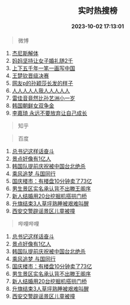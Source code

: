 <div align="center"><h2>实时热搜榜</h2><h4>2023-10-02 17:13:01</h4></div>

> 微博  

1. [杰尼斯解体](https://s.weibo.com/weibo?q=%E6%9D%B0%E5%B0%BC%E6%96%AF%E8%A7%A3%E4%BD%93&t=31&band_rank=1&Refer=top)<br />
2. [妈妈坚持让女子婚礼随2千](https://s.weibo.com/weibo?q=%23%E5%A6%88%E5%A6%88%E5%9D%9A%E6%8C%81%E8%AE%A9%E5%A5%B3%E5%AD%90%E5%A9%9A%E7%A4%BC%E9%9A%8F2%E5%8D%83%23&t=31&band_rank=2&Refer=top)<br />
3. [上下五千年一笔一画写中国](https://s.weibo.com/weibo?q=%23%E4%B8%8A%E4%B8%8B%E4%BA%94%E5%8D%83%E5%B9%B4%E4%B8%80%E7%AC%94%E4%B8%80%E7%94%BB%E5%86%99%E4%B8%AD%E5%9B%BD%23&t=31&band_rank=3&Refer=top)<br />
4. [王楚钦晋级决赛](https://s.weibo.com/weibo?q=%E7%8E%8B%E6%A5%9A%E9%92%A6%E6%99%8B%E7%BA%A7%E5%86%B3%E8%B5%9B&t=31&band_rank=4&Refer=top)<br />
5. [网友p的孙颖莎长发的样子](https://s.weibo.com/weibo?q=%E7%BD%91%E5%8F%8Bp%E7%9A%84%E5%AD%99%E9%A2%96%E8%8E%8E%E9%95%BF%E5%8F%91%E7%9A%84%E6%A0%B7%E5%AD%90&t=31&band_rank=5&Refer=top)<br />
6. [人人人人人我人人人人人](https://s.weibo.com/weibo?q=%23%E4%BA%BA%E4%BA%BA%E4%BA%BA%E4%BA%BA%E4%BA%BA%E6%88%91%E4%BA%BA%E4%BA%BA%E4%BA%BA%E4%BA%BA%E4%BA%BA%23&t=31&band_rank=6&Refer=top)<br />
7. [雷佳音竟然比孙艺洲小一岁](https://s.weibo.com/weibo?q=%23%E9%9B%B7%E4%BD%B3%E9%9F%B3%E7%AB%9F%E7%84%B6%E6%AF%94%E5%AD%99%E8%89%BA%E6%B4%B2%E5%B0%8F%E4%B8%80%E5%B2%81%23&t=31&band_rank=7&Refer=top)<br />
8. [韩国朝鲜女双争金](https://s.weibo.com/weibo?q=%23%E9%9F%A9%E5%9B%BD%E6%9C%9D%E9%B2%9C%E5%A5%B3%E5%8F%8C%E4%BA%89%E9%87%91%23&t=31&band_rank=8&Refer=top)<br />
9. [李嘉琦 永远不要放弃让自己成长](https://s.weibo.com/weibo?q=%E6%9D%8E%E5%98%89%E7%90%A6%20%E6%B0%B8%E8%BF%9C%E4%B8%8D%E8%A6%81%E6%94%BE%E5%BC%83%E8%AE%A9%E8%87%AA%E5%B7%B1%E6%88%90%E9%95%BF&t=31&band_rank=9&Refer=top)<br />

> 知乎  


> 百度  

1. [总书记这样话奋斗](https://www.baidu.com/s?wd=%E6%80%BB%E4%B9%A6%E8%AE%B0%E8%BF%99%E6%A0%B7%E8%AF%9D%E5%A5%8B%E6%96%97&sa=fyb_news&rsv_dl=fyb_news)<br />
2. [景点好像有1亿人](https://www.baidu.com/s?wd=%E6%99%AF%E7%82%B9%E5%A5%BD%E5%83%8F%E6%9C%891%E4%BA%BF%E4%BA%BA&sa=fyb_news&rsv_dl=fyb_news)<br />
3. [韩国队提前庆祝被中国台北绝杀](https://www.baidu.com/s?wd=%E9%9F%A9%E5%9B%BD%E9%98%9F%E6%8F%90%E5%89%8D%E5%BA%86%E7%A5%9D%E8%A2%AB%E4%B8%AD%E5%9B%BD%E5%8F%B0%E5%8C%97%E7%BB%9D%E6%9D%80&sa=fyb_news&rsv_dl=fyb_news)<br />
4. [乘风追梦 与国同行](https://www.baidu.com/s?wd=%E4%B9%98%E9%A3%8E%E8%BF%BD%E6%A2%A6+%E4%B8%8E%E5%9B%BD%E5%90%8C%E8%A1%8C&sa=fyb_news&rsv_dl=fyb_news)<br />
5. [国庆楼市：有楼盘10分钟卖了73亿](https://www.baidu.com/s?wd=%E5%9B%BD%E5%BA%86%E6%A5%BC%E5%B8%82%EF%BC%9A%E6%9C%89%E6%A5%BC%E7%9B%9810%E5%88%86%E9%92%9F%E5%8D%96%E4%BA%8673%E4%BA%BF&sa=fyb_news&rsv_dl=fyb_news)<br />
6. [男生景区实名承认背不出滕王阁序](https://www.baidu.com/s?wd=%E7%94%B7%E7%94%9F%E6%99%AF%E5%8C%BA%E5%AE%9E%E5%90%8D%E6%89%BF%E8%AE%A4%E8%83%8C%E4%B8%8D%E5%87%BA%E6%BB%95%E7%8E%8B%E9%98%81%E5%BA%8F&sa=fyb_news&rsv_dl=fyb_news)<br />
7. [新人结婚用20台挖掘机搭拱门桥](https://www.baidu.com/s?wd=%E6%96%B0%E4%BA%BA%E7%BB%93%E5%A9%9A%E7%94%A820%E5%8F%B0%E6%8C%96%E6%8E%98%E6%9C%BA%E6%90%AD%E6%8B%B1%E9%97%A8%E6%A1%A5&sa=fyb_news&rsv_dl=fyb_news)<br />
8. [升旗结束3人草坪熟睡被艰难叫醒](https://www.baidu.com/s?wd=%E5%8D%87%E6%97%97%E7%BB%93%E6%9D%9F3%E4%BA%BA%E8%8D%89%E5%9D%AA%E7%86%9F%E7%9D%A1%E8%A2%AB%E8%89%B0%E9%9A%BE%E5%8F%AB%E9%86%92&sa=fyb_news&rsv_dl=fyb_news)<br />
9. [西安交警辟谣景区儿童被撞](https://www.baidu.com/s?wd=%E8%A5%BF%E5%AE%89%E4%BA%A4%E8%AD%A6%E8%BE%9F%E8%B0%A3%E6%99%AF%E5%8C%BA%E5%84%BF%E7%AB%A5%E8%A2%AB%E6%92%9E&sa=fyb_news&rsv_dl=fyb_news)<br />

> 哔哩哔哩  

1. [总书记这样话奋斗](https://www.baidu.com/s?wd=%E6%80%BB%E4%B9%A6%E8%AE%B0%E8%BF%99%E6%A0%B7%E8%AF%9D%E5%A5%8B%E6%96%97&sa=fyb_news&rsv_dl=fyb_news)<br />
2. [景点好像有1亿人](https://www.baidu.com/s?wd=%E6%99%AF%E7%82%B9%E5%A5%BD%E5%83%8F%E6%9C%891%E4%BA%BF%E4%BA%BA&sa=fyb_news&rsv_dl=fyb_news)<br />
3. [韩国队提前庆祝被中国台北绝杀](https://www.baidu.com/s?wd=%E9%9F%A9%E5%9B%BD%E9%98%9F%E6%8F%90%E5%89%8D%E5%BA%86%E7%A5%9D%E8%A2%AB%E4%B8%AD%E5%9B%BD%E5%8F%B0%E5%8C%97%E7%BB%9D%E6%9D%80&sa=fyb_news&rsv_dl=fyb_news)<br />
4. [乘风追梦 与国同行](https://www.baidu.com/s?wd=%E4%B9%98%E9%A3%8E%E8%BF%BD%E6%A2%A6+%E4%B8%8E%E5%9B%BD%E5%90%8C%E8%A1%8C&sa=fyb_news&rsv_dl=fyb_news)<br />
5. [国庆楼市：有楼盘10分钟卖了73亿](https://www.baidu.com/s?wd=%E5%9B%BD%E5%BA%86%E6%A5%BC%E5%B8%82%EF%BC%9A%E6%9C%89%E6%A5%BC%E7%9B%9810%E5%88%86%E9%92%9F%E5%8D%96%E4%BA%8673%E4%BA%BF&sa=fyb_news&rsv_dl=fyb_news)<br />
6. [男生景区实名承认背不出滕王阁序](https://www.baidu.com/s?wd=%E7%94%B7%E7%94%9F%E6%99%AF%E5%8C%BA%E5%AE%9E%E5%90%8D%E6%89%BF%E8%AE%A4%E8%83%8C%E4%B8%8D%E5%87%BA%E6%BB%95%E7%8E%8B%E9%98%81%E5%BA%8F&sa=fyb_news&rsv_dl=fyb_news)<br />
7. [新人结婚用20台挖掘机搭拱门桥](https://www.baidu.com/s?wd=%E6%96%B0%E4%BA%BA%E7%BB%93%E5%A9%9A%E7%94%A820%E5%8F%B0%E6%8C%96%E6%8E%98%E6%9C%BA%E6%90%AD%E6%8B%B1%E9%97%A8%E6%A1%A5&sa=fyb_news&rsv_dl=fyb_news)<br />
8. [升旗结束3人草坪熟睡被艰难叫醒](https://www.baidu.com/s?wd=%E5%8D%87%E6%97%97%E7%BB%93%E6%9D%9F3%E4%BA%BA%E8%8D%89%E5%9D%AA%E7%86%9F%E7%9D%A1%E8%A2%AB%E8%89%B0%E9%9A%BE%E5%8F%AB%E9%86%92&sa=fyb_news&rsv_dl=fyb_news)<br />
9. [西安交警辟谣景区儿童被撞](https://www.baidu.com/s?wd=%E8%A5%BF%E5%AE%89%E4%BA%A4%E8%AD%A6%E8%BE%9F%E8%B0%A3%E6%99%AF%E5%8C%BA%E5%84%BF%E7%AB%A5%E8%A2%AB%E6%92%9E&sa=fyb_news&rsv_dl=fyb_news)<br />
